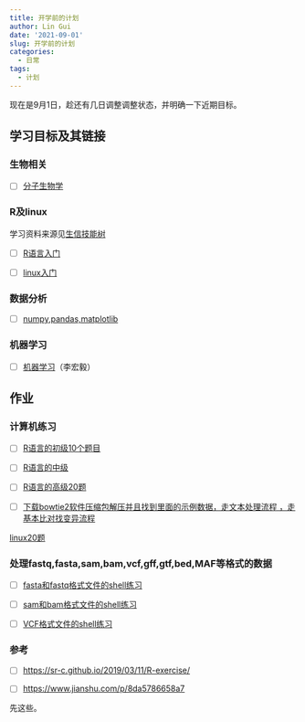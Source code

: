 ```yaml
---
title: 开学前的计划
author: Lin Gui
date: '2021-09-01'
slug: 开学前的计划
categories:
  - 日常
tags:
  - 计划
---
```

现在是9月1日，趁还有几日调整调整状态，并明确一下近期目标。

## 学习目标及其链接
### 生物相关
-   [ ] [分子生物学](https://www.bilibili.com/video/BV1vN411o7r3?spm_id_from=333.999.0.0)

### R及linux

学习资料来源见[生信技能树](https://mp.weixin.qq.com/s/Y-8YKye2jOw2tSLJnCvBlA)

-   [ ] [R语言入门](https://www.bilibili.com/video/BV1cs411j75B)

-   [ ] [linux入门](https://www.bilibili.com/video/BV1ds411g7eg)

### 数据分析
-   [ ] [numpy,pandas,matplotlib](https://www.bilibili.com/video/BV1hx411d7jb/?spm_id_from=333.788.recommend_more_video.3)

### 机器学习
-   [ ] [机器学习](https://www.bilibili.com/video/BV1Wv411h7kN?from=search&seid=2447943507609433127)（李宏毅）

## 作业
### 计算机练习

-   [ ] [R语言的初级10个题目](http://www.bio-info-trainee.com/3793.html)

-   [ ] [R语言的中级](http://www.bio-info-trainee.com/3750.html)

-   [ ] [R语言的高级20题](http://www.bio-info-trainee.com/3415.html)

-   [ ] [下载bowtie2软件压缩包解压并且找到里面的示例数据，走文本处理流程 ，走基本比对找变异流程](https://mp.weixin.qq.com/s/5rduc9Rxjtz_Bj_s--Z6Og)

[linux20题](http://www.bio-info-trainee.com/2900.html)

### 处理fastq,fasta,sam,bam,vcf,gff,gtf,bed,MAF等格式的数据

-   [ ] [fasta和fastq格式文件的shell练习](http://www.bio-info-trainee.com/3575.html)

-   [ ] [sam和bam格式文件的shell练习](http://www.bio-info-trainee.com/3578.html)

-   [ ] [VCF格式文件的shell练习](http://www.bio-info-trainee.com/3577.html)

### 参考

-   [ ] https://sr-c.github.io/2019/03/11/R-exercise/


-   [ ] https://www.jianshu.com/p/8da5786658a7


先这些。